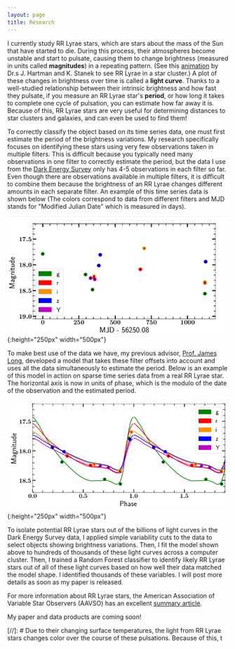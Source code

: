 ```yaml
---
layout: page
title: Research
---
```


I currently study RR Lyrae stars, which are stars about the mass of the Sun that have started to die. During this process, their atmospheres become unstable and start to pulsate, causing them to change brightness (measured in units called **magnitudes**) in a repeating pattern. (See this [animation](https://apod.nasa.gov/apod/ap070415.html) by Dr.s J. Hartman and K. Stanek to see RR Lyrae in a star cluster.) A plot of these changes in brightness over time is called a **light curve**. Thanks to a well-studied relationship between their intrinsic brightness and how fast they pulsate, if you measure an RR Lyrae star's **period**, or how long it takes to complete one cycle of pulsation, you can estimate how far away it is. Because of this, RR Lyrae stars are very useful for determining distances to star clusters and galaxies, and can even be used to find them! 

To correctly classify the object based on its time series data, one must first estimate the period of the brightness variations. My research specifically focuses on identifying these stars using very few observations taken in multiple filters. This is difficult because you typically need many observations in one filter to correctly estimate the period, but the data I use from the [Dark Energy Survey](https://www.darkenergysurvey.org/) only has 4-5 observations in each filter so far. Even though there are observations available in multiple filters, it is difficult to combine them because the brightness of an RR Lyrae changes different amounts in each separate filter. An example of this time series data is shown below (The colors correspond to data from different filters and MJD stands for "Modified Julian Date" which is measured in days).

![Unfolded RR Lyrae light curve](/img/unfoldedlc2.png){:height="250px" width="500px"}

To make best use of the data we have, my previous advisor, [Prof. James Long](https://longjp.github.io/), developed a model that takes these filter offsets into account and uses all the data simultaneously to estimate the period. Below is an example of this model in action on sparse time series data from a real RR Lyrae star. The horizontal axis is now in units of phase, which is the modulo of the date of the observation and the estimated period.

![RR Lyrae light curve in DES filters](/img/des_folded_jessica.png){:height="250px" width="500px"}

To isolate potential RR Lyrae stars out of the billions of light curves in the Dark Energy Survey data, I applied simple variability cuts to the data to select objects showing brightness variations. Then, I fit the model shown above to hundreds of thousands of these light curves across a computer cluster. Then, I trained a Random Forest classifier to identify likely RR Lyrae stars out of all of these light curves based on how well their data matched the model shape. I identified thousands of these variables. I will post more details as soon as my paper is released. 

For more information about RR Lyrae stars, the American Association of Variable Star Observers (AAVSO) has an excellent [summary article](https://www.aavso.org/vsots_rrlyr).

My paper and data products are coming soon!

[//]: # Due to their changing surface temperatures, the light from RR Lyrae stars changes color over the course of these pulsations. Because of this, t
